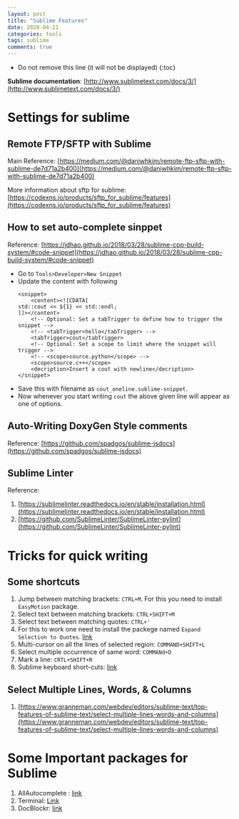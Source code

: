 ```yaml
---
layout: post
title: "Sublime Features"
date: 2020-04-21
categories: tools
tags: sublime
comments: true
---
```


- Do not remove this line (it will not be displayed)
  {:toc}

**Sublime documentation**: [http://www.sublimetext.com/docs/3/](http://www.sublimetext.com/docs/3/)

# Settings for sublime

## Remote FTP/SFTP with Sublime

Main Reference: [https://medium.com/@daniwhkim/remote-ftp-sftp-with-sublime-de7d71a2b400](https://medium.com/@daniwhkim/remote-ftp-sftp-with-sublime-de7d71a2b400)

More information about sftp for sublime: [https://codexns.io/products/sftp_for_sublime/features](https://codexns.io/products/sftp_for_sublime/features)

## How to set auto-complete sinppet

Reference: [https://jdhao.github.io/2018/03/28/sublime-cpp-build-system/#code-snippet](https://jdhao.github.io/2018/03/28/sublime-cpp-build-system/#code-snippet)

- Go to `Tools>Developer>New Snippet`
- Update the content with following
  ```
  <snippet>
      <content><![CDATA[
  std::cout << ${1} << std::endl;
  ]]></content>
      <!-- Optional: Set a tabTrigger to define how to trigger the snippet -->
      <!-- <tabTrigger>hello</tabTrigger> -->
      <tabTrigger>cout</tabTrigger>
      <!-- Optional: Set a scope to limit where the snippet will trigger -->
      <!-- <scope>source.python</scope> -->
      <scope>source.c++</scope>
      <decription>Insert a cout with newline</decription>
  </snippet>
  ```
- Save this with filename as `cout_oneline.sublime-snippet`.
- Now whenever you start writing `cout` the above given line will appear as one of options.

## Auto-Writing DoxyGen Style comments

Reference: [https://github.com/spadgos/sublime-jsdocs](https://github.com/spadgos/sublime-jsdocs)

## Sublime Linter

Reference:

1. [https://sublimelinter.readthedocs.io/en/stable/installation.html](https://sublimelinter.readthedocs.io/en/stable/installation.html)
1. [https://github.com/SublimeLinter/SublimeLinter-pylint](https://github.com/SublimeLinter/SublimeLinter-pylint)

# Tricks for quick writing

## Some shortcuts

1. Jump between matching brackets: `CTRL+M`. For this you need to install `Easy​Motion` package.
2. Select text between matching brackets: `CTRL+SHIFT+M`
3. Select text between matching quotes: `CTRL+'`
4. For this to work one need to install the packege named `Expand Selection to Quotes`. [link](https://packagecontrol.io/packages/Expand%20Selection%20to%20Quotes)
5. Multi-cursor on all the lines of selected region: `COMMAND+SHIFT+L`
6. Select multiple occurrence of same word: `COMMANd+D`
7. Mark a line: `CRTL+SHIFT+R`
8. Sublime keyboard short-cuts: [link](https://gist.github.com/vitorbritto/9983723#file-sublime_text_2-md)

## Select Multiple Lines, Words, & Columns

1. [https://www.granneman.com/webdev/editors/sublime-text/top-features-of-sublime-text/select-multiple-lines-words-and-columns](https://www.granneman.com/webdev/editors/sublime-text/top-features-of-sublime-text/select-multiple-lines-words-and-columns)

# Some Important packages for Sublime

1. AllAutocomplete : [link](https://github.com/alienhard/SublimeAllAutocomplete)
2. Terminal: [Link](https://packagecontrol.io/packages/Terminal)
3. Doc​Blockr: [link](https://packagecontrol.io/packages/DocBlockr)
